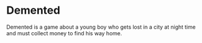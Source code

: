 # Demented
Demented is a game about a young boy who gets lost in a city at night time and must collect money to find his way home. 
